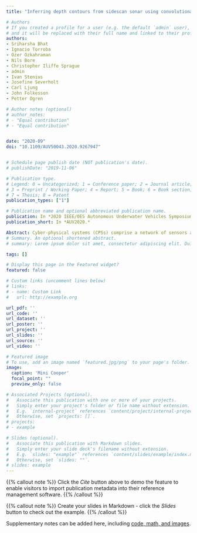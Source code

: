 ```yaml
---
title: "Inferring depth contours from sidescan sonar using convolutional neural nets"

# Authors
# If you created a profile for a user (e.g. the default `admin` user), write the username (folder name) here 
# and it will be replaced with their full name and linked to their profile.
authors:
- Sriharsha Bhat
- Ignacio Torroba
- Ozer Ozkahraman
- Nils Bore
- Christopher Iliffe Sprague
- admin
- Ivan Stenius
- Josefine Severholt
- Carl Ljung 
- John Folkesson
- Petter Ogren

# Author notes (optional)
# author_notes:
# - "Equal contribution"
# - "Equal contribution"


date: "2020-09"
doi: "10.1109/AUV50043.2020.9267947"


# Schedule page publish date (NOT publication's date).
# publishDate: "2019-11-06"

# Publication type.
# Legend: 0 = Uncategorized; 1 = Conference paper; 2 = Journal article;
# 3 = Preprint / Working Paper; 4 = Report; 5 = Book; 6 = Book section;
# 7 = Thesis; 8 = Patent
publication_types: ["1"]

# Publication name and optional abbreviated publication name.
publication: In *2020 IEEE/OES Autonomous Underwater Vehicles Symposium (AUV)*
publication_short: In *AUV2020.*

Abstract: Cyber-physical systems (CPSs) comprise a network of sensors and actuators that are integrated with a computing and communication core. Hydrobatic Autonomous Underwater Vehicles (AUVs) can be efficient and agile, offering new use cases in ocean production, environmental sensing and security. In this paper, a CPS concept for hydrobatic AUVs is validated in real- world field trials with the hydrobatic AUV SAM developed at the Swedish Maritime Robotics Center (SMaRC). We present system integration of hardware systems, software subsystems for mission planning using Neptus, mission execution using behavior trees, flight and trim control, navigation and dead reckoning. Together with the software systems, we show simulation environments in Simulink and Stonefish for virtual validation of the entire CPS. Extensive field validation of the different components of the CPS has been performed. Results of a field demonstration scenario involving the search and inspection of a submerged Mini Cooper using payload cameras on SAM in the Baltic Sea are presented. The full system including the mission planning interface, behavior tree, controllers, dead-reckoning and object detection algorithm is validated. The submerged target is successfully detected both in simulation and reality, and simulation tools show tight integration with target hardware.
# Summary. An optional shortened abstract.
# summary: Lorem ipsum dolor sit amet, consectetur adipiscing elit. Duis posuere tellus ac convallis placerat. Proin tincidunt magna sed ex sollicitudin # condimentum.

tags: []

# Display this page in the Featured widget?
featured: false

# Custom links (uncomment lines below)
# links:
# - name: Custom Link
#   url: http://example.org

url_pdf: ''
url_code: ''
url_dataset: ''
url_poster: ''
url_project: ''
url_slides: ''
url_source: ''
url_video: ''

# Featured image
# To use, add an image named `featured.jpg/png` to your page's folder. 
image:
  caption: 'Mini Cooper'
  focal_point: ""
  preview_only: false

# Associated Projects (optional).
#   Associate this publication with one or more of your projects.
#   Simply enter your project's folder or file name without extension.
#   E.g. `internal-project` references `content/project/internal-project/index.md`.
#   Otherwise, set `projects: []`.
# projects:
# - example

# Slides (optional).
#   Associate this publication with Markdown slides.
#   Simply enter your slide deck's filename without extension.
#   E.g. `slides: "example"` references `content/slides/example/index.md`.
#   Otherwise, set `slides: ""`.
# slides: example
---
```


{{% callout note %}}
Click the *Cite* button above to demo the feature to enable visitors to import publication metadata into their reference management software.
{{% /callout %}}

{{% callout note %}}
Create your slides in Markdown - click the *Slides* button to check out the example.
{{% /callout %}}

Supplementary notes can be added here, including [code, math, and images](https://wowchemy.com/docs/writing-markdown-latex/).

